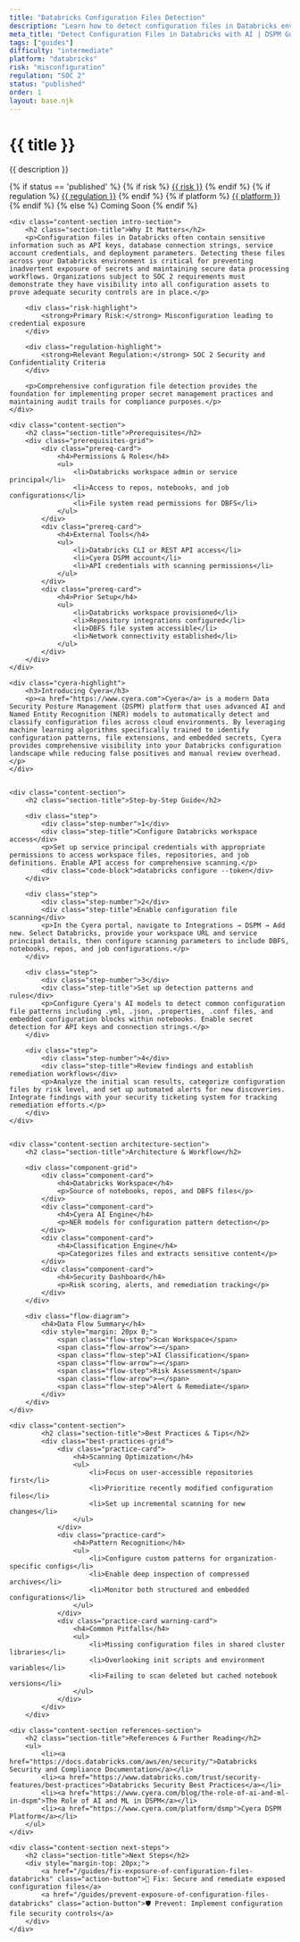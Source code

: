 ```yaml
---
title: "Databricks Configuration Files Detection"
description: "Learn how to detect configuration files in Databricks environments. Follow step-by-step guidance for SOC 2 compliance and prevent data exposure."
meta_title: "Detect Configuration Files in Databricks with AI | DSPM Guide"
tags: ["guides"]
difficulty: "intermediate"
platform: "databricks"
risk: "misconfiguration"
regulation: "SOC 2"
status: "published"
order: 1
layout: base.njk
---
```


<div class="container">
    <div class="header">
        <h1>{{ title }}</h1>
        <p>{{ description }}</p>
        <div class="guide-tags-container">
			<div class="guide-tags-wrapper">
		    {% if status == 'published' %}
		        {% if risk %}
		        <a href="/risk/{{ risk | downcase | replace: ' ', '-' }}/" class="guide-tag risk">{{ risk }}</a>
		        {% endif %}
		        {% if regulation %}
		        <a href="/regulation/{{ regulation | downcase | replace: ' ', '-' }}/" class="guide-tag regulation">{{ regulation }}</a>
		        {% endif %}
		        {% if platform %}
		        <a href="/platforms/{{ platform | downcase | replace: ' ', '-' }}/" class="guide-tag platform">{{ platform }}</a>
		        {% endif %}
		    {% else %}
		        <span class="guide-tag coming-soon">Coming Soon</span>
		    {% endif %}
		</div>
		</div>
    </div>

    <div class="content-section intro-section">
        <h2 class="section-title">Why It Matters</h2>
        <p>Configuration files in Databricks often contain sensitive information such as API keys, database connection strings, service account credentials, and deployment parameters. Detecting these files across your Databricks environment is critical for preventing inadvertent exposure of secrets and maintaining secure data processing workflows. Organizations subject to SOC 2 requirements must demonstrate they have visibility into all configuration assets to prove adequate security controls are in place.</p>
        
        <div class="risk-highlight">
            <strong>Primary Risk:</strong> Misconfiguration leading to credential exposure
        </div>
        
        <div class="regulation-highlight">
            <strong>Relevant Regulation:</strong> SOC 2 Security and Confidentiality Criteria
        </div>
        
        <p>Comprehensive configuration file detection provides the foundation for implementing proper secret management practices and maintaining audit trails for compliance purposes.</p>
    </div>

    <div class="content-section">
        <h2 class="section-title">Prerequisites</h2>
        <div class="prerequisites-grid">
            <div class="prereq-card">
                <h4>Permissions & Roles</h4>
                <ul>
                    <li>Databricks workspace admin or service principal</li>
                    <li>Access to repos, notebooks, and job configurations</li>
                    <li>File system read permissions for DBFS</li>
                </ul>
            </div>
            <div class="prereq-card">
                <h4>External Tools</h4>
                <ul>
                    <li>Databricks CLI or REST API access</li>
                    <li>Cyera DSPM account</li>
                    <li>API credentials with scanning permissions</li>
                </ul>
            </div>
            <div class="prereq-card">
                <h4>Prior Setup</h4>
                <ul>
                    <li>Databricks workspace provisioned</li>
                    <li>Repository integrations configured</li>
                    <li>DBFS file system accessible</li>
                    <li>Network connectivity established</li>
                </ul>
            </div>
        </div>
    </div>
	
    <div class="cyera-highlight">
        <h3>Introducing Cyera</h3>
        <p><a href="https://www.cyera.com">Cyera</a> is a modern Data Security Posture Management (DSPM) platform that uses advanced AI and Named Entity Recognition (NER) models to automatically detect and classify configuration files across cloud environments. By leveraging machine learning algorithms specifically trained to identify configuration patterns, file extensions, and embedded secrets, Cyera provides comprehensive visibility into your Databricks configuration landscape while reducing false positives and manual review overhead.</p>
    </div>
	

    <div class="content-section">
        <h2 class="section-title">Step-by-Step Guide</h2>
        
        <div class="step">
            <div class="step-number">1</div>
            <div class="step-title">Configure Databricks workspace access</div>
            <p>Set up service principal credentials with appropriate permissions to access workspace files, repositories, and job definitions. Enable API access for comprehensive scanning.</p>
            <div class="code-block">databricks configure --token</div>
        </div>

        <div class="step">
            <div class="step-number">2</div>
            <div class="step-title">Enable configuration file scanning</div>
            <p>In the Cyera portal, navigate to Integrations → DSPM → Add new. Select Databricks, provide your workspace URL and service principal details, then configure scanning parameters to include DBFS, notebooks, repos, and job configurations.</p>
        </div>

        <div class="step">
            <div class="step-number">3</div>
            <div class="step-title">Set up detection patterns and rules</div>
            <p>Configure Cyera's AI models to detect common configuration file patterns including .yml, .json, .properties, .conf files, and embedded configuration blocks within notebooks. Enable secret detection for API keys and connection strings.</p>
        </div>

        <div class="step">
            <div class="step-number">4</div>
            <div class="step-title">Review findings and establish remediation workflows</div>
            <p>Analyze the initial scan results, categorize configuration files by risk level, and set up automated alerts for new discoveries. Integrate findings with your security ticketing system for tracking remediation efforts.</p>
        </div>
    </div>


    <div class="content-section architecture-section">
        <h2 class="section-title">Architecture & Workflow</h2>
        
        <div class="component-grid">
            <div class="component-card">
                <h4>Databricks Workspace</h4>
                <p>Source of notebooks, repos, and DBFS files</p>
            </div>
            <div class="component-card">
                <h4>Cyera AI Engine</h4>
                <p>NER models for configuration pattern detection</p>
            </div>
            <div class="component-card">
                <h4>Classification Engine</h4>
                <p>Categorizes files and extracts sensitive content</p>
            </div>
            <div class="component-card">
                <h4>Security Dashboard</h4>
                <p>Risk scoring, alerts, and remediation tracking</p>
            </div>
        </div>

        <div class="flow-diagram">
            <h4>Data Flow Summary</h4>
            <div style="margin: 20px 0;">
                <span class="flow-step">Scan Workspace</span>
                <span class="flow-arrow">→</span>
                <span class="flow-step">AI Classification</span>
                <span class="flow-arrow">→</span>
                <span class="flow-step">Risk Assessment</span>
                <span class="flow-arrow">→</span>
                <span class="flow-step">Alert & Remediate</span>
            </div>
        </div>
    </div>

	<div class="content-section">
	        <h2 class="section-title">Best Practices & Tips</h2>
	        <div class="best-practices-grid">
	            <div class="practice-card">
	                <h4>Scanning Optimization</h4>
	                <ul>
	                    <li>Focus on user-accessible repositories first</li>
	                    <li>Prioritize recently modified configuration files</li>
	                    <li>Set up incremental scanning for new changes</li>
	                </ul>
	            </div>
	            <div class="practice-card">
	                <h4>Pattern Recognition</h4>
	                <ul>
	                    <li>Configure custom patterns for organization-specific configs</li>
	                    <li>Enable deep inspection of compressed archives</li>
	                    <li>Monitor both structured and embedded configurations</li>
	                </ul>
	            </div>
	            <div class="practice-card warning-card">
	                <h4>Common Pitfalls</h4>
	                <ul>
	                    <li>Missing configuration files in shared cluster libraries</li>
	                    <li>Overlooking init scripts and environment variables</li>
	                    <li>Failing to scan deleted but cached notebook versions</li>
	                </ul>
	            </div>
	        </div>
	    </div>

    <div class="content-section references-section">
        <h2 class="section-title">References & Further Reading</h2>
        <ul>
            <li><a href="https://docs.databricks.com/aws/en/security/">Databricks Security and Compliance Documentation</a></li>
            <li><a href="https://www.databricks.com/trust/security-features/best-practices">Databricks Security Best Practices</a></li>
            <li><a href="https://www.cyera.com/blog/the-role-of-ai-and-ml-in-dspm">The Role of AI and ML in DSPM</a></li>
            <li><a href="https://www.cyera.com/platform/dsmp">Cyera DSPM Platform</a></li>
        </ul>
    </div>

    <div class="content-section next-steps">
        <h2 class="section-title">Next Steps</h2>
        <div style="margin-top: 20px;">
            <a href="/guides/fix-exposure-of-configuration-files-databricks" class="action-button">🔧 Fix: Secure and remediate exposed configuration files</a>
            <a href="/guides/prevent-exposure-of-configuration-files-databricks" class="action-button">🛡️ Prevent: Implement configuration file security controls</a>
        </div>
    </div>
</div>